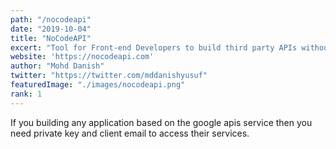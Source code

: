 ```yaml
---
path: "/nocodeapi"
date: "2019-10-04"
title: "NoCodeAPI"
excert: "Tool for Front-end Developers to build third party APIs without Code"
website: 'https://nocodeapi.com'
author: "Mohd Danish"
twitter: "https://twitter.com/mddanishyusuf"
featuredImage: "./images/nocodeapi.png"
rank: 1
---
```


If you building any application based on the google apis service then you need private key and client email to access their services.
